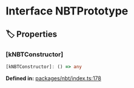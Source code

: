 # Interface NBTPrototype

## 🏷️ Properties

### [kNBTConstructor]

```ts
[kNBTConstructor]: () => any
```
<p style="font-size: 14px; color: var(--vp-c-text-2)">
<strong>Defined in:</strong> <a href="https://github.com/voxelum/minecraft-launcher-core-node/blob/master/packages/nbt/index.ts#L178" target="_blank" rel="noreferrer">packages/nbt/index.ts:178</a>
</p>



